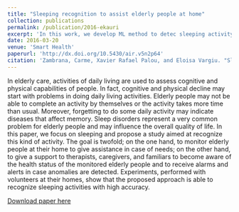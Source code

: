 ```yaml
---
title: "Sleeping recognition to assist elderly people at home"
collection: publications
permalink: /publication/2016-ekauri
excerpt: 'In this work, we develop ML method to detec sleeping activity from montion sensors to assist elderly people at home.'
date: 2016-03-20
venue: 'Smart Health'
paperurl: 'http://dx.doi.org/10.5430/air.v5n2p64'
citation: 'Zambrana, Carme, Xavier Rafael Palou, and Eloisa Vargiu. "Sleeping recognition to assist elderly people at home." Artif. Intell. Res. 5, no. 2 (2016): 64-69.'
---
```

In elderly care, activities of daily living are used to assess cognitive and physical capabilities of people. In fact, cognitive and physical decline may start with problems in doing daily living activities. Elderly people may not be able to complete an activity by themselves or the activity takes more time than usual. Moreover, forgetting to do some daily activity may indicate diseases that affect memory. Sleep disorders represent a very common problem for elderly people and may influence the overall quality of life. In this paper, we focus on sleeping and propose a study aimed at recognize this kind of activity. The goal is twofold; on the one hand, to monitor elderly people at their home to give assistance in case of needs; on the other hand, to give a support to therapists, caregivers, and familiars to become aware of the health status of the monitored elderly people and to receive alarms and alerts in case anomalies are detected. Experiments, performed with volunteers at their homes, show that the proposed approach is able to recognize sleeping activities with high accuracy.


[Download paper here](http://dx.doi.org/10.5430/air.v5n2p64)


